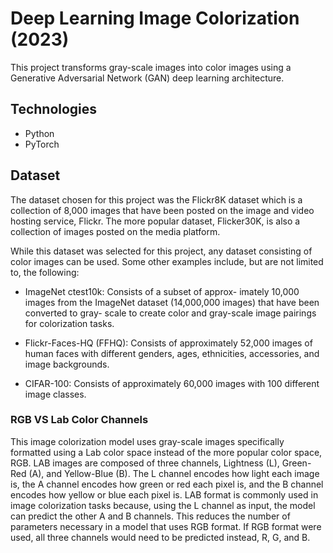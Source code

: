 # Deep Learning Image Colorization (2023)

This project transforms gray-scale images into color images using a Generative Adversarial Network (GAN) deep learning architecture.

## Technologies
- Python
- PyTorch

## Dataset

The dataset chosen for this project was the Flickr8K dataset
which is a collection of 8,000 images that have been posted
on the image and video hosting service, Flickr. The more
popular dataset, Flicker30K, is also a collection of images
posted on the media platform.

While this dataset was selected for this project, any dataset
consisting of color images can be used. Some other examples
include, but are not limited to, the following:

- ImageNet ctest10k: Consists of a subset of approx-
imately 10,000 images from the ImageNet dataset
(14,000,000 images) that have been converted to gray-
scale to create color and gray-scale image pairings for
colorization tasks.

- Flickr-Faces-HQ (FFHQ): Consists of approximately
52,000 images of human faces with different genders,
ages, ethnicities, accessories, and image backgrounds.

- CIFAR-100: Consists of approximately 60,000 images
with 100 different image classes.

### RGB VS Lab Color Channels

This image colorization model uses gray-scale images specifically
formatted using a Lab color space instead of the more popular color
space, RGB. LAB images are composed of three channels, Lightness (L),
Green-Red (A), and Yellow-Blue (B). The L channel encodes how light
each image is, the A channel encodes how green or red each pixel is,
and the B channel encodes how yellow or blue each pixel is. LAB format
is commonly used in image colorization tasks because, using the L channel
as input, the model can predict the other A and B channels. This reduces
the number of parameters necessary in a model that uses RGB format. If
RGB format were used, all three channels would need to be predicted instead,
R, G, and B.
